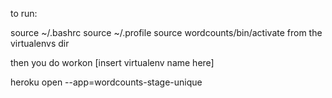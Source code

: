 

to run: 

source ~/.bashrc
source ~/.profile
source wordcounts/bin/activate from the virtualenvs dir

then you do workon [insert virtualenv name here]

heroku open --app=wordcounts-stage-unique
